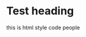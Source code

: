 <!DOCTYPE HTML>

<head>
  <h1>Test heading</h1>
</head>

<body>
	<div id = "main-content">
		<p>this is html style code people</p>
	</div>
</body>
